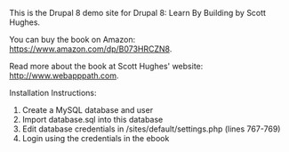 This is the Drupal 8 demo site for Drupal 8: Learn By Building by Scott
Hughes.

You can buy the book on Amazon: https://www.amazon.com/dp/B073HRCZN8.

Read more about the book at Scott Hughes' website: http://www.webapppath.com.

Installation Instructions:

1. Create a MySQL database and user
2. Import database.sql into this database
3. Edit database credentials in /sites/default/settings.php (lines 767-769)
4. Login using the credentials in the ebook
